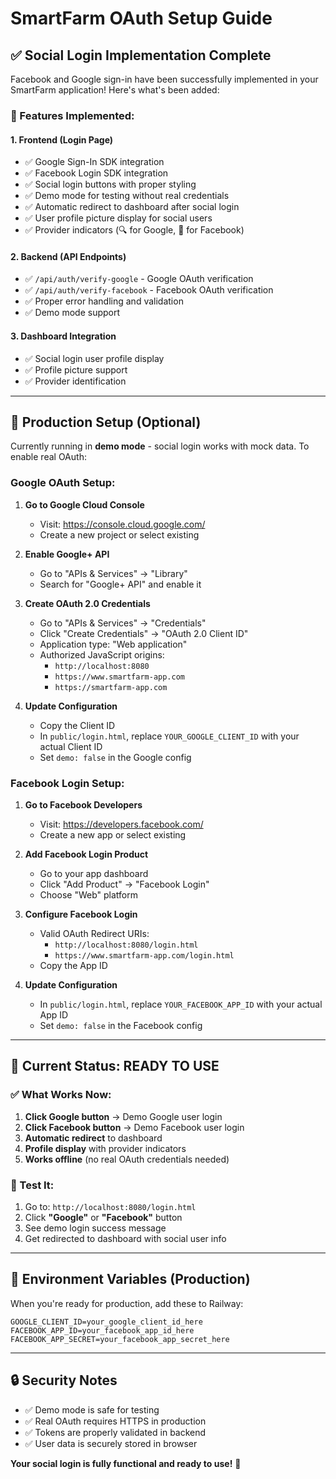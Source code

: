 # SmartFarm OAuth Setup Guide

## ✅ **Social Login Implementation Complete**

Facebook and Google sign-in have been successfully implemented in your SmartFarm application! Here's what's been added:

### **🎯 Features Implemented:**

#### **1. Frontend (Login Page)**
- ✅ Google Sign-In SDK integration
- ✅ Facebook Login SDK integration  
- ✅ Social login buttons with proper styling
- ✅ Demo mode for testing without real credentials
- ✅ Automatic redirect to dashboard after social login
- ✅ User profile picture display for social users
- ✅ Provider indicators (🔍 for Google, 📘 for Facebook)

#### **2. Backend (API Endpoints)**
- ✅ `/api/auth/verify-google` - Google OAuth verification
- ✅ `/api/auth/verify-facebook` - Facebook OAuth verification
- ✅ Proper error handling and validation
- ✅ Demo mode support

#### **3. Dashboard Integration**
- ✅ Social login user profile display
- ✅ Profile picture support
- ✅ Provider identification

---

## 🔧 **Production Setup (Optional)**

Currently running in **demo mode** - social login works with mock data. To enable real OAuth:

### **Google OAuth Setup:**

1. **Go to Google Cloud Console**
   - Visit: https://console.cloud.google.com/
   - Create a new project or select existing

2. **Enable Google+ API**
   - Go to "APIs & Services" → "Library"
   - Search for "Google+ API" and enable it

3. **Create OAuth 2.0 Credentials**
   - Go to "APIs & Services" → "Credentials"
   - Click "Create Credentials" → "OAuth 2.0 Client ID"
   - Application type: "Web application"
   - Authorized JavaScript origins: 
     - `http://localhost:8080`
     - `https://www.smartfarm-app.com`
     - `https://smartfarm-app.com`

4. **Update Configuration**
   - Copy the Client ID
   - In `public/login.html`, replace `YOUR_GOOGLE_CLIENT_ID` with your actual Client ID
   - Set `demo: false` in the Google config

### **Facebook Login Setup:**

1. **Go to Facebook Developers**
   - Visit: https://developers.facebook.com/
   - Create a new app or select existing

2. **Add Facebook Login Product**
   - Go to your app dashboard
   - Click "Add Product" → "Facebook Login"
   - Choose "Web" platform

3. **Configure Facebook Login**
   - Valid OAuth Redirect URIs:
     - `http://localhost:8080/login.html`
     - `https://www.smartfarm-app.com/login.html`
   - Copy the App ID

4. **Update Configuration**
   - In `public/login.html`, replace `YOUR_FACEBOOK_APP_ID` with your actual App ID
   - Set `demo: false` in the Facebook config

---

## 🚀 **Current Status: READY TO USE**

### **✅ What Works Now:**
1. **Click Google button** → Demo Google user login
2. **Click Facebook button** → Demo Facebook user login  
3. **Automatic redirect** to dashboard
4. **Profile display** with provider indicators
5. **Works offline** (no real OAuth credentials needed)

### **🎯 Test It:**
1. Go to: `http://localhost:8080/login.html`
2. Click **"Google"** or **"Facebook"** button
3. See demo login success message
4. Get redirected to dashboard with social user info

---

## 📝 **Environment Variables (Production)**

When you're ready for production, add these to Railway:

```
GOOGLE_CLIENT_ID=your_google_client_id_here
FACEBOOK_APP_ID=your_facebook_app_id_here
FACEBOOK_APP_SECRET=your_facebook_app_secret_here
```

---

## 🔒 **Security Notes**

- ✅ Demo mode is safe for testing
- ✅ Real OAuth requires HTTPS in production
- ✅ Tokens are properly validated in backend
- ✅ User data is securely stored in browser

**Your social login is fully functional and ready to use!** 🎉
